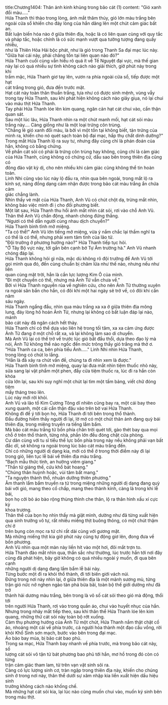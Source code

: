 title:Chương1404: Thân ảnh kinh khủng trong bão cát (1)
content:
"Gió xanh đổi màu....."<br>Hứa Thanh thì thào trong lòng, ánh mắt thâm thúy, gió lớn màu trắng bên<br>ngoài cửa sổ khiến cho đáy lòng của hắn dâng lên một chút cảm giác bất an.<br>Bất luận biến hóa nào ở giữa thiên địa, hoặc là có liên quan cùng với quy tắc<br>và pháp tắc, hoặc chính là có sức mạnh vượt qua tưởng tượng đang quấy nhiễu,<br>như là Thiên Hỏa Hải bộc phát, như là gió trong Thanh Sa đại mạc lúc này.<br>"Giữa hai cái này, phải chăng tồn tại liên quan nào đó?"<br>Hứa Thanh cuối cùng vẫn hiểu rõ quá ít về Tế Nguyệt đại vực, mà thế gian<br>này lại có quá nhiều sự tình không cách nào giải thích, giờ phút này trong khi<br>trầm mặc, Hứa Thanh giơ tay lên, vươn ra phía ngoài cửa sổ, tiếp được một hạt<br>cát trắng trong gió, đưa đến trước mặt.<br>Hạt cát này toàn thân thuần trắng, tựa như có được sinh mệnh, vùng vẫy<br>trong tay Hứa Thanh, sau khi phát hiện không cách nào giãy giụa, nó lại chui<br>vào máu thịt Hứa Thanh.<br>Tay phải Hứa Thanh lóe lên kim quang, ngăn cản hạt cát chui vào, cẩn thận<br>quan sát.<br>Sau một lúc lâu, Hứa Thanh nhìn ra một chút manh mối, hạt cát sỏi màu<br>trắng này.... Càng giống như là một loại trứng côn trùng.<br>"Chẳng lẽ gió xanh đổi màu, là bởi vì một tồn tại không biết, tản trứng của<br>mình ra, khiến cho nó quét sạch toàn bộ đại mạc, hấp thụ chất dinh dưỡng?"<br>Trong mắt Hứa Thanh lộ ra suy tư, nhưng đây cũng chỉ là phán đoán của<br>hắn, không có bằng chứng.<br>Về phần cát sỏi có phải là trứng côn trùng hay không, cũng chỉ là cảm giác<br>của Hứa Thanh, cũng không có chứng cứ, dẫu sao bên trong thiên địa cũng có<br>đông đảo vật kỳ dị, cho nên nhiều khi cảm giác cũng không thể tin hoàn toàn.<br>Linh Nhi cũng vào lúc này lộ đầu ra, nhìn qua bên ngoài, trong mắt lộ ra<br>kính sợ, nàng đồng dạng cảm nhận được trong bão cát màu trắng ẩn chứa cảm<br>giác chẳng lành.<br>Nhìn thấy vẻ mặt của Hứa Thanh, Anh Vũ có chút chột dạ, trừng mắt nhìn,<br>không báo việc mình đi ị cho đối phương biết.<br>Một lát sau, Hứa Thanh thu hồi ánh mắt nhìn cát sỏi, rơi vào chỗ Anh Vũ.<br>Thân thể Anh Vũ chấn động, nhanh chóng đứng thẳng.<br>"Ngươi có thể dẫn người cùng nhau dịch chuyển?"<br>Hứa Thanh bình tĩnh mở miệng.<br>"Ta có thể!" Anh Vũ lớn tiếng mở miệng, vừa ý nắm chắc lại thầm nghĩ ta<br>có thể là có thể, nhưng phải xem tâm tình của lão tử.<br>"Đội trưởng ở phương hướng nào?" Hứa Thanh tiếp tục hỏi.<br>"Ở Tây Bộ vực này, tới gần bên cạnh bờ Tự Âm trường hà." Anh Vũ nhanh<br>chóng đáp lại.<br>Hứa Thanh không hỏi gì nữa, mặc dù không rõ đội trưởng để Anh Vũ tới<br>gọi mình qua đó, đến cùng chuẩn bị châm lửa như thế nào, nhưng nếu như liên<br>quan cùng mặt trời, hẳn là cần lực lượng Kim Ô của mình.<br>"Đi một chuyến có thể, nhưng mà Ảnh Tử vẫn chưa về."<br>Bởi vì Hứa Thanh nguyền rủa về nghiên cứu, cho nên Ảnh Tử thường xuyên<br>ra ngoài săn bắn cho hắn, có đôi khi một hai ngày sẽ trở về, có đôi khi cần năm<br>sáu ngày.<br>Hứa Thanh ngẩng đầu, nhìn qua màu trắng xa xa ở giữa thiên địa mông<br>lung, đáy lòng hô hoán Ảnh Tử, nhưng lại không có bất luận đáp lại nào, mảnh<br>bão cát này đã ngăn cách hết thảy.<br>Hứa Thanh chỉ có thể dựa vào liên hệ trong tối tăm, xa xa cảm ứng được<br>Ảnh Tử đang ở một chỗ rất xa, vả lại không làm sao di chuyển.<br>Mà Anh Vũ lại có thể trở về trước lúc gió bắt đầu thổi, dựa theo đạo lý mà<br>nói, Ảnh Tử không thể nào ngốc đến mức trông thấy gió trắng mà thờ ơ.<br>"Hứa Thanh ca ca, bên phía tiểu Ảnh....." Linh Nhi nhìn Hứa Thanh,<br>trong lòng có chút lo lắng.<br>"Hẳn là đã xảy ra chút vấn đề, chúng ta đi nhìn xem là được."<br>Hứa Thanh bình tĩnh mở miệng, quay lại đưa mắt nhìn tiệm thuốc nhỏ này,<br>sửa sang lại vật phẩm một phen, đẩy cửa tiệm thuốc ra, lúc đi ra hắn còn khóa<br>cửa lớn lại, sau khi suy nghĩ một chút lại tìm một tấm bảng, viết chữ đóng tiệm<br>mấy tháng treo lên.<br>Lúc này mới rời khỏi.<br>Anh Vũ và lão tổ Kim Cương Tông dĩ nhiên cũng bay ra, một cái bay theo<br>xung quanh, một cái cẩn thận đậu vào trên bờ vai Hứa Thanh.<br>Không đi để ý tới bọn họ, Hứa Thanh đi tới bên trong thổ thành.<br>Đầu đường hiếm thấy người đi lại, lờ mờ có một chút thân ảnh đang quỳ bái<br>thiên địa, trong miệng truyền ra tiếng lẩm bẩm.<br>Mà bão cát màu trắng từ bốn phía chân trời quét tới, gào thét bay qua mọi<br>chỗ ở trên thổ thành, từng nhà, phần lớn đều đóng chặt cửa phòng.<br>Cư dân cùng với tu sĩ tiểu thế lực bốn phía trong này nếu không phải vạn bất<br>đắc dĩ, sẽ không ra ngoài trong lúc bão cát màu trắng đến.<br>Chỉ có những người dị dạng kia, mới có thể ở trong thời điểm này đi lại<br>trong gió, liên tục lễ bái về thiên địa màu trắng.<br>"Bạch mẫu thức tỉnh, an hưởng viêm giang."<br>"Thần tử giáng thế, cứu khổ bát hoang."<br>"Chúng thân huỳnh hoặc, vùi tâm bất mang."<br>"Ta nguyện thành thổ, nhuận dưỡng thiên phương."<br>Âm thanh lẩm bẩm truyền ra từ trong miệng những người dị dạng đang quỳ<br>bái với gió, mang theo cố chấp, mang theo thành kính, càng là trong khi lễ bái,<br>bọn họ cởi bỏ áo bào rộng thùng thình che thân, lộ ra thân hình xấu xí cực kỳ<br>khoa trương.<br>Thân thể của bọn họ nhìn thấy mà giật mình, dường như đã từng xuất hiện<br>qua sinh trưởng vô tự, rất nhiều miếng thịt buông thỏng, có một chút thậm chí ở<br>trên bụng còn mọc ra tứ chi rất dài cùng với gương mặt.<br>Mà những miếng thịt kia giờ phút này cũng tự động giơ lên, đong đưa về<br>bốn phương.<br>Anh Vũ nhìn qua một màn này liền hít vào một hơi, đôi mắt trợn to.<br>Hứa Thanh đảo mắt nhìn qua, thần sắc như thường, lúc trước hắn tới nơi đây<br>cũng đã phát hiện, bây giờ không có quá nhiều ngoài ý muốn, đi qua bên cạnh<br>những người dị dạng đang lẩm bẩm lễ bái này.<br>Từng bước một đi ra khỏi thổ thành, đi tới biên giới vách núi.<br>Đứng trong nơi này nhìn lại, ở giữa thiên địa là một mảnh sương mù, từng<br>trận gió nức nở nghẹn ngào tàn phá bừa bãi, toàn bộ thế giới dường như đã trở<br>thành hải dương màu trắng, bên trong là vô số cát sỏi theo gió mà động, thổi tới<br>trên người Hứa Thanh, rơi vào trong quần áo, chui vào huyết nhục của hắn.<br>Nhưng trong nháy mắt tiếp theo, sau khi thân thể Hứa Thanh lóe lên kim<br>quang, những thứ cát sỏi này toàn bộ rớt xuống.<br>Cảm thụ phương hướng của Ảnh Tử một chút, Hứa Thanh nắm thật chặt cổ<br>áo, nhoáng một cái về phía trước, cả người hóa thành một đạo cầu vồng, rời<br>khỏi Khổ Sinh sơn mạch, bước vào bên trong đại mạc.<br>Áo bào bay múa, bị bão cát bao phủ.<br>Trong sa mạc, Hứa Thanh bay nhanh về phía trước, mà trong bão cát này, số<br>lượng cát sỏi vô tận từ bát phương bao phủ tới hắn, mơ hồ trong đó còn có từng<br>trận cảm giác tham lam, từ trên vạn vật sinh sôi ra.<br>Càng có lực lượng sinh cơ, tràn ngập trong thiên địa này, khiến cho chúng<br>sinh ở trong nơi này, thân thể dưới sự xâm nhập kia liền xuất hiện dấu hiệu sinh<br>trưởng không cách nào khống chế.<br>Mà những hạt cát sỏi kia, lại lúc nào cũng muốn chui vào, muốn ký sinh bên<br>trong máu thịt.